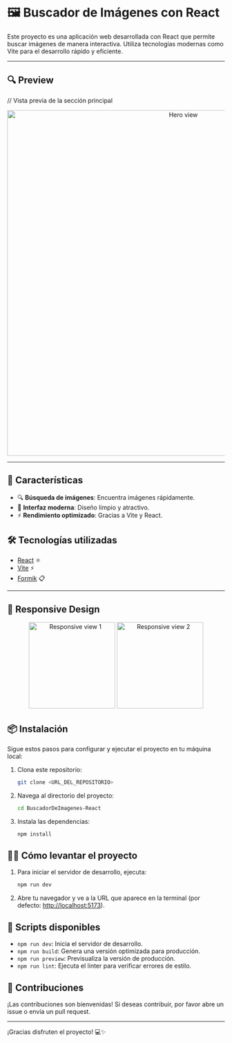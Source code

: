 # 🖼️ Buscador de Imágenes con React

Este proyecto es una aplicación web desarrollada con React que permite buscar imágenes de manera interactiva. Utiliza tecnologías modernas como Vite para el desarrollo rápido y eficiente.

---

## 🔍 Preview
// Vista previa de la sección principal

<p align="center">
  <img src="assets/images/Preview_01.PNG" alt="Hero view" width="800"/>
</p>

---
## 🚀 Características

- 🔍 **Búsqueda de imágenes**: Encuentra imágenes rápidamente.
- 🎨 **Interfaz moderna**: Diseño limpio y atractivo.
- ⚡ **Rendimiento optimizado**: Gracias a Vite y React.

## 🛠️ Tecnologías utilizadas

- [React](https://reactjs.org/) ⚛️
- [Vite](https://vitejs.dev/) ⚡
- [Formik](https://formik.org/) 📋

---
## 📱 Responsive Design

<p align="center">
  <img src="assets/images/Preview_02.PNG" alt="Responsive view 1" width="200"/>
  <img src="assets/images/Preview_03.PNG" alt="Responsive view 2" width="200"/>
</p>

## 📦 Instalación

Sigue estos pasos para configurar y ejecutar el proyecto en tu máquina local:

1. Clona este repositorio:
   ```bash
   git clone <URL_DEL_REPOSITORIO>
   ```

2. Navega al directorio del proyecto:
   ```bash
   cd BuscadorDeImagenes-React
   ```

3. Instala las dependencias:
   ```bash
   npm install
   ```

## 🏃‍♂️ Cómo levantar el proyecto

1. Para iniciar el servidor de desarrollo, ejecuta:
   ```bash
   npm run dev
   ```

2. Abre tu navegador y ve a la URL que aparece en la terminal (por defecto: [http://localhost:5173](http://localhost:5173)).

## 📜 Scripts disponibles

- `npm run dev`: Inicia el servidor de desarrollo.
- `npm run build`: Genera una versión optimizada para producción.
- `npm run preview`: Previsualiza la versión de producción.
- `npm run lint`: Ejecuta el linter para verificar errores de estilo.

## 🤝 Contribuciones

¡Las contribuciones son bienvenidas! Si deseas contribuir, por favor abre un issue o envía un pull request.



---

¡Gracias disfruten el proyecto! 💻✨
